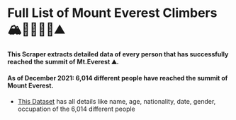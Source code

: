 # Full List of Mount Everest Climbers 🏔️🧗🏻‍♀️🗻⛰️
#### This Scraper extracts detailed data of every person that has successfully reached the summit of Mt.Everest ⛰️. 
#### As of December 2021: 6,014 different people have reached the summit of Mount Everest.
* [This Dataset](https://github.com/harshhes/Everest-Climbers/blob/main/climbers_list.csv) has all details like name, age, nationality, date, gender, occupation of the 6,014 different people
